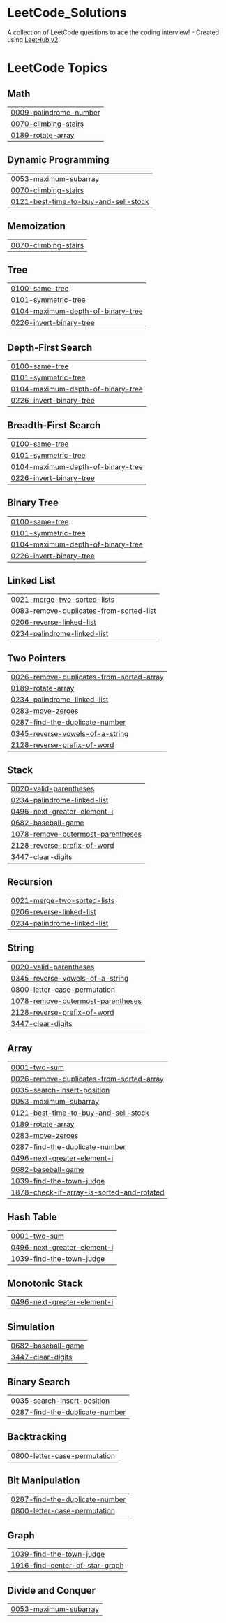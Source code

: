 # LeetCode_Solutions
A collection of LeetCode questions to ace the coding interview! - Created using [LeetHub v2](https://github.com/arunbhardwaj/LeetHub-2.0)

<!---LeetCode Topics Start-->
# LeetCode Topics
## Math
|  |
| ------- |
| [0009-palindrome-number](https://github.com/anshpandey003/LeetCode_Solutions/tree/master/0009-palindrome-number) |
| [0070-climbing-stairs](https://github.com/anshpandey003/LeetCode_Solutions/tree/master/0070-climbing-stairs) |
| [0189-rotate-array](https://github.com/anshpandey003/LeetCode_Solutions/tree/master/0189-rotate-array) |
## Dynamic Programming
|  |
| ------- |
| [0053-maximum-subarray](https://github.com/anshpandey003/LeetCode_Solutions/tree/master/0053-maximum-subarray) |
| [0070-climbing-stairs](https://github.com/anshpandey003/LeetCode_Solutions/tree/master/0070-climbing-stairs) |
| [0121-best-time-to-buy-and-sell-stock](https://github.com/anshpandey003/LeetCode_Solutions/tree/master/0121-best-time-to-buy-and-sell-stock) |
## Memoization
|  |
| ------- |
| [0070-climbing-stairs](https://github.com/anshpandey003/LeetCode_Solutions/tree/master/0070-climbing-stairs) |
## Tree
|  |
| ------- |
| [0100-same-tree](https://github.com/anshpandey003/LeetCode_Solutions/tree/master/0100-same-tree) |
| [0101-symmetric-tree](https://github.com/anshpandey003/LeetCode_Solutions/tree/master/0101-symmetric-tree) |
| [0104-maximum-depth-of-binary-tree](https://github.com/anshpandey003/LeetCode_Solutions/tree/master/0104-maximum-depth-of-binary-tree) |
| [0226-invert-binary-tree](https://github.com/anshpandey003/LeetCode_Solutions/tree/master/0226-invert-binary-tree) |
## Depth-First Search
|  |
| ------- |
| [0100-same-tree](https://github.com/anshpandey003/LeetCode_Solutions/tree/master/0100-same-tree) |
| [0101-symmetric-tree](https://github.com/anshpandey003/LeetCode_Solutions/tree/master/0101-symmetric-tree) |
| [0104-maximum-depth-of-binary-tree](https://github.com/anshpandey003/LeetCode_Solutions/tree/master/0104-maximum-depth-of-binary-tree) |
| [0226-invert-binary-tree](https://github.com/anshpandey003/LeetCode_Solutions/tree/master/0226-invert-binary-tree) |
## Breadth-First Search
|  |
| ------- |
| [0100-same-tree](https://github.com/anshpandey003/LeetCode_Solutions/tree/master/0100-same-tree) |
| [0101-symmetric-tree](https://github.com/anshpandey003/LeetCode_Solutions/tree/master/0101-symmetric-tree) |
| [0104-maximum-depth-of-binary-tree](https://github.com/anshpandey003/LeetCode_Solutions/tree/master/0104-maximum-depth-of-binary-tree) |
| [0226-invert-binary-tree](https://github.com/anshpandey003/LeetCode_Solutions/tree/master/0226-invert-binary-tree) |
## Binary Tree
|  |
| ------- |
| [0100-same-tree](https://github.com/anshpandey003/LeetCode_Solutions/tree/master/0100-same-tree) |
| [0101-symmetric-tree](https://github.com/anshpandey003/LeetCode_Solutions/tree/master/0101-symmetric-tree) |
| [0104-maximum-depth-of-binary-tree](https://github.com/anshpandey003/LeetCode_Solutions/tree/master/0104-maximum-depth-of-binary-tree) |
| [0226-invert-binary-tree](https://github.com/anshpandey003/LeetCode_Solutions/tree/master/0226-invert-binary-tree) |
## Linked List
|  |
| ------- |
| [0021-merge-two-sorted-lists](https://github.com/anshpandey003/LeetCode_Solutions/tree/master/0021-merge-two-sorted-lists) |
| [0083-remove-duplicates-from-sorted-list](https://github.com/anshpandey003/LeetCode_Solutions/tree/master/0083-remove-duplicates-from-sorted-list) |
| [0206-reverse-linked-list](https://github.com/anshpandey003/LeetCode_Solutions/tree/master/0206-reverse-linked-list) |
| [0234-palindrome-linked-list](https://github.com/anshpandey003/LeetCode_Solutions/tree/master/0234-palindrome-linked-list) |
## Two Pointers
|  |
| ------- |
| [0026-remove-duplicates-from-sorted-array](https://github.com/anshpandey003/LeetCode_Solutions/tree/master/0026-remove-duplicates-from-sorted-array) |
| [0189-rotate-array](https://github.com/anshpandey003/LeetCode_Solutions/tree/master/0189-rotate-array) |
| [0234-palindrome-linked-list](https://github.com/anshpandey003/LeetCode_Solutions/tree/master/0234-palindrome-linked-list) |
| [0283-move-zeroes](https://github.com/anshpandey003/LeetCode_Solutions/tree/master/0283-move-zeroes) |
| [0287-find-the-duplicate-number](https://github.com/anshpandey003/LeetCode_Solutions/tree/master/0287-find-the-duplicate-number) |
| [0345-reverse-vowels-of-a-string](https://github.com/anshpandey003/LeetCode_Solutions/tree/master/0345-reverse-vowels-of-a-string) |
| [2128-reverse-prefix-of-word](https://github.com/anshpandey003/LeetCode_Solutions/tree/master/2128-reverse-prefix-of-word) |
## Stack
|  |
| ------- |
| [0020-valid-parentheses](https://github.com/anshpandey003/LeetCode_Solutions/tree/master/0020-valid-parentheses) |
| [0234-palindrome-linked-list](https://github.com/anshpandey003/LeetCode_Solutions/tree/master/0234-palindrome-linked-list) |
| [0496-next-greater-element-i](https://github.com/anshpandey003/LeetCode_Solutions/tree/master/0496-next-greater-element-i) |
| [0682-baseball-game](https://github.com/anshpandey003/LeetCode_Solutions/tree/master/0682-baseball-game) |
| [1078-remove-outermost-parentheses](https://github.com/anshpandey003/LeetCode_Solutions/tree/master/1078-remove-outermost-parentheses) |
| [2128-reverse-prefix-of-word](https://github.com/anshpandey003/LeetCode_Solutions/tree/master/2128-reverse-prefix-of-word) |
| [3447-clear-digits](https://github.com/anshpandey003/LeetCode_Solutions/tree/master/3447-clear-digits) |
## Recursion
|  |
| ------- |
| [0021-merge-two-sorted-lists](https://github.com/anshpandey003/LeetCode_Solutions/tree/master/0021-merge-two-sorted-lists) |
| [0206-reverse-linked-list](https://github.com/anshpandey003/LeetCode_Solutions/tree/master/0206-reverse-linked-list) |
| [0234-palindrome-linked-list](https://github.com/anshpandey003/LeetCode_Solutions/tree/master/0234-palindrome-linked-list) |
## String
|  |
| ------- |
| [0020-valid-parentheses](https://github.com/anshpandey003/LeetCode_Solutions/tree/master/0020-valid-parentheses) |
| [0345-reverse-vowels-of-a-string](https://github.com/anshpandey003/LeetCode_Solutions/tree/master/0345-reverse-vowels-of-a-string) |
| [0800-letter-case-permutation](https://github.com/anshpandey003/LeetCode_Solutions/tree/master/0800-letter-case-permutation) |
| [1078-remove-outermost-parentheses](https://github.com/anshpandey003/LeetCode_Solutions/tree/master/1078-remove-outermost-parentheses) |
| [2128-reverse-prefix-of-word](https://github.com/anshpandey003/LeetCode_Solutions/tree/master/2128-reverse-prefix-of-word) |
| [3447-clear-digits](https://github.com/anshpandey003/LeetCode_Solutions/tree/master/3447-clear-digits) |
## Array
|  |
| ------- |
| [0001-two-sum](https://github.com/anshpandey003/LeetCode_Solutions/tree/master/0001-two-sum) |
| [0026-remove-duplicates-from-sorted-array](https://github.com/anshpandey003/LeetCode_Solutions/tree/master/0026-remove-duplicates-from-sorted-array) |
| [0035-search-insert-position](https://github.com/anshpandey003/LeetCode_Solutions/tree/master/0035-search-insert-position) |
| [0053-maximum-subarray](https://github.com/anshpandey003/LeetCode_Solutions/tree/master/0053-maximum-subarray) |
| [0121-best-time-to-buy-and-sell-stock](https://github.com/anshpandey003/LeetCode_Solutions/tree/master/0121-best-time-to-buy-and-sell-stock) |
| [0189-rotate-array](https://github.com/anshpandey003/LeetCode_Solutions/tree/master/0189-rotate-array) |
| [0283-move-zeroes](https://github.com/anshpandey003/LeetCode_Solutions/tree/master/0283-move-zeroes) |
| [0287-find-the-duplicate-number](https://github.com/anshpandey003/LeetCode_Solutions/tree/master/0287-find-the-duplicate-number) |
| [0496-next-greater-element-i](https://github.com/anshpandey003/LeetCode_Solutions/tree/master/0496-next-greater-element-i) |
| [0682-baseball-game](https://github.com/anshpandey003/LeetCode_Solutions/tree/master/0682-baseball-game) |
| [1039-find-the-town-judge](https://github.com/anshpandey003/LeetCode_Solutions/tree/master/1039-find-the-town-judge) |
| [1878-check-if-array-is-sorted-and-rotated](https://github.com/anshpandey003/LeetCode_Solutions/tree/master/1878-check-if-array-is-sorted-and-rotated) |
## Hash Table
|  |
| ------- |
| [0001-two-sum](https://github.com/anshpandey003/LeetCode_Solutions/tree/master/0001-two-sum) |
| [0496-next-greater-element-i](https://github.com/anshpandey003/LeetCode_Solutions/tree/master/0496-next-greater-element-i) |
| [1039-find-the-town-judge](https://github.com/anshpandey003/LeetCode_Solutions/tree/master/1039-find-the-town-judge) |
## Monotonic Stack
|  |
| ------- |
| [0496-next-greater-element-i](https://github.com/anshpandey003/LeetCode_Solutions/tree/master/0496-next-greater-element-i) |
## Simulation
|  |
| ------- |
| [0682-baseball-game](https://github.com/anshpandey003/LeetCode_Solutions/tree/master/0682-baseball-game) |
| [3447-clear-digits](https://github.com/anshpandey003/LeetCode_Solutions/tree/master/3447-clear-digits) |
## Binary Search
|  |
| ------- |
| [0035-search-insert-position](https://github.com/anshpandey003/LeetCode_Solutions/tree/master/0035-search-insert-position) |
| [0287-find-the-duplicate-number](https://github.com/anshpandey003/LeetCode_Solutions/tree/master/0287-find-the-duplicate-number) |
## Backtracking
|  |
| ------- |
| [0800-letter-case-permutation](https://github.com/anshpandey003/LeetCode_Solutions/tree/master/0800-letter-case-permutation) |
## Bit Manipulation
|  |
| ------- |
| [0287-find-the-duplicate-number](https://github.com/anshpandey003/LeetCode_Solutions/tree/master/0287-find-the-duplicate-number) |
| [0800-letter-case-permutation](https://github.com/anshpandey003/LeetCode_Solutions/tree/master/0800-letter-case-permutation) |
## Graph
|  |
| ------- |
| [1039-find-the-town-judge](https://github.com/anshpandey003/LeetCode_Solutions/tree/master/1039-find-the-town-judge) |
| [1916-find-center-of-star-graph](https://github.com/anshpandey003/LeetCode_Solutions/tree/master/1916-find-center-of-star-graph) |
## Divide and Conquer
|  |
| ------- |
| [0053-maximum-subarray](https://github.com/anshpandey003/LeetCode_Solutions/tree/master/0053-maximum-subarray) |
<!---LeetCode Topics End-->